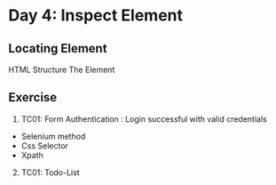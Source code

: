# Day 4: Inspect Element

## Locating Element
HTML Structure
The Element

## Exercise
1. TC01: Form Authentication : Login successful with valid credentials
- Selenium method
- Css Selector
- Xpath
2. TC01: Todo-List
